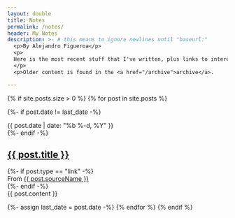 ```yaml
---
layout: double
title: Notes
permalink: /notes/
header: My Notes
description: >- # this means to ignore newlines until "baseurl:"
  <p>By Alejandro Figueroa</p>
  <p>
  Here is the most recent stuff that I've written, plus links to interesting things that I find on the internet. This is actually one of my side-projects - a minimal(ish) blog engine.
  </p>
  <p>Older content is found in the <a href="/archive">archive</a>.

---
```


{% if site.posts.size > 0 %}
{% for post in site.posts %}
  
{%- if post.date != last_date -%}
<div class="note-date">
{{ post.date | date: "%b %-d, %Y" }}
</div>
{%- endif -%}
    
<div class="note note-{{post.type}}">
  <h2>
    <a class="note-title" href="{{ post.url }}">{{ post.title }}</a>
  </h2>
{%- if post.type == "link" -%}
    <div class="note-source">
      From <a href="{{ post.sourceUrl }}">{{ post.sourceName }}</a>
    </div>
{%- endif -%}
      
  <div class="note-content">
    <div markdown="1">
{{ post.content }}
</div>
</div>
</div>
    
{%- assign last_date = post.date -%}
{% endfor %}
{% endif %}
